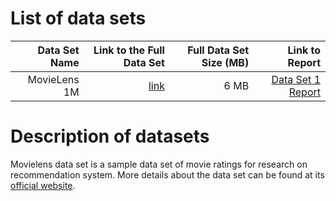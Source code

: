 # List of data sets
|  Data Set Name | Link to the Full Data Set   | Full Data Set Size (MB)  | Link to Report |
| ---:| ---: | ---: | ---: |
| MovieLens 1M | [link](https://grouplens.org/datasets/movielens/1m/) | 6 MB | [Data Set 1 Report](https://grouplens.org/datasets/movielens/1m/)|

# Description of datasets

Movielens data set is a sample data set of movie ratings for research on recommendation system. More details about the data set can be found at its [official website](https://grouplens.org/about/what-is-grouplens/).